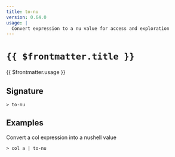 ```yaml
---
title: to-nu
version: 0.64.0
usage: |
  Convert expression to a nu value for access and exploration
---
```


# <code>{{ $frontmatter.title }}</code>

<div style='white-space: pre-wrap;'>{{ $frontmatter.usage }}</div>

## Signature

```> to-nu ```

## Examples

Convert a col expression into a nushell value
```shell
> col a | to-nu
```

